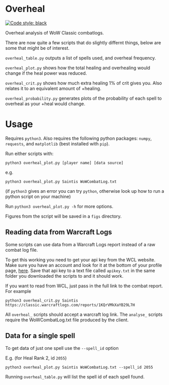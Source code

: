 # Overheal
[![Code style: black](https://img.shields.io/badge/code%20style-black-000000.svg)](https://github.com/psf/black)

Overheal analysis of WoW Classic combatlogs.

There are now quite a few scripts that do slightly differnt things, below are some that might be of interest.

`overheal_table.py` outputs a list of spells used, and overheal frequency.

`overheal_plot.py` shows how the total healing and overhealing would change if the heal power was reduced.

`overheal_crit.py` shows how much extra healing 1% of crit gives you. Also relates it to an equivalent amount of +healing.

`overheal_probability.py` generates plots of the probability of each spell to overheal as your +heal would change.

# Usage
Requires `python3`. Also requires the following python packages: `numpy`, `requests`, and `matplotlib` (best installed with `pip`).

Run either scripts with:
```
python3 overheal_plot.py [player name] [data source]
```
e.g.
```
python3 overheal_plot.py Saintis WoWCombatLog.txt
```

(if `python3` gives an error you can try `python`, otherwise look up how to run a python script on your machine)

Run `python3 overheal_plot.py -h` for more options.

Figures from the script will be saved in a `figs` directory.

## Reading data from Warcraft Logs

Some scripts can use data from a Warcraft Logs report instead of a raw combat log file.

To get this working you need to get your api key from the WCL website. Make sure you have an account and look for it at the bottom of your profile page, [here](https://classic.warcraftlogs.com/profile). Save that api key to a text file called `apikey.txt` in the same folder you downloaded the scripts to and it should work.

If you want to read from WCL, just pass in the full link to the combat report. For example
```
python3 overheal_crit.py Saintis https://classic.warcraftlogs.com/reports/1KQrVMkXaYB29L7H
```

All `overheal_` scripts should accept a warcraft log link. The `analyse_` scripts require the WoWCombatLog.txt file produced by the client.

## Data for a single spell

To get data of just one spell use the `--spell_id` option

E.g. (for Heal Rank 2, id `2055`)
```
python3 overheal_plot.py Saintis WoWCombatLog.txt --spell_id 2055
```

Running `overheal_table.py` will list the spell id of each spell found.
